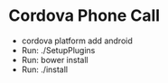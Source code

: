 # Cordova Phone Call

- cordova platform add android
- Run: ./SetupPlugins
- Run: bower install
- Run: ./install